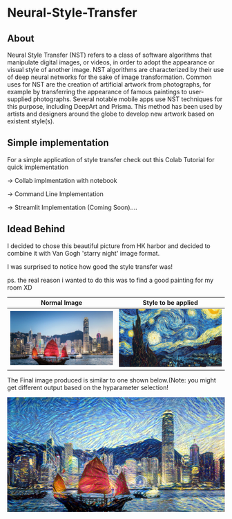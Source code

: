 # Neural-Style-Transfer

## About 
Neural Style Transfer (NST) refers to a class of software algorithms that manipulate digital images, or videos, in order to adopt the appearance or visual style of another image. NST algorithms are characterized by their use of deep neural networks for the sake of image transformation. Common uses for NST are the creation of artificial artwork from photographs, for example by transferring the appearance of famous paintings to user-supplied photographs. Several notable mobile apps use NST techniques for this purpose, including DeepArt and Prisma. This method has been used by artists and designers around the globe to develop new artwork based on existent style(s).

## Simple implementation 
For a simple application of style transfer check out this Colab Tutorial for quick implementation 

-> Collab implmentation with notebook 

-> Command Line Implementation

-> Streamlit Implementation (Coming Soon)....

## Idead Behind 

I decided to chose this beautiful picture from HK harbor and decided to combine it with Van Gogh 'starry night' image format. 

I was surprised to notice how good the style transfer was!

ps. the real reason i wanted to do this was to find a good painting for my room XD



Normal Image              |  Style to be applied 
:-------------------------:|:-------------------------:
![](https://github.com/Yega-Noragami/Neural-Style-Transfer/blob/main/Images/Base.jpeg)|  ![](https://github.com/Yega-Noragami/Neural-Style-Transfer/blob/main/Images/Style.jpeg)


The Final image produced is similar to one shown below.(Note: you might get different output based on the hyparameter selection!

![](https://github.com/Yega-Noragami/Neural-Style-Transfer/blob/main/Images/gen_at_iteration_30.png)


